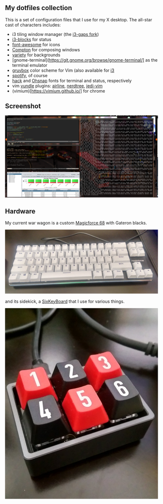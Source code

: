 ## My dotfiles collection

This is a set of configuration files that I use for my X desktop. The all-star cast of
characters includes:

* i3 tiling window manager (the [i3-gaps fork](https://github.com/Airblader/i3))
* [i3-blocks](https://github.com/vivien/i3blocks) for status
* [font-awesome](http://fontawesome.io) for icons
* [Compton](http://lubuntu.me/meet-compton/) for composing windows
* [variety](http://peterlevi.com/variety/how-to-install/) for backgrounds
* [gnome-terminal](https://git.gnome.org/browse/gnome-terminal/] as the terminal emulator
* [gruvbox](https://github.com/morhetz/gruvbox) color scheme for Vim (also available for [i3](https://github.com/acrisci/i3-style)
* [spotify](http://spotify.com), of course
* [hack](https://github.com/chrissimpkins/Hack) and [Ohsnap](https://sourceforge.net/projects/osnapfont/) fonts for terminal and status, respectively
* vim [vundle](https://github.com/VundleVim/Vundle.vim) plugins:  [airline](https://github.com/vim-airline/vim-airline), [nerdtree](https://github.com/scrooloose/nerdtree), [jedi-vim](https://github.com/davidhalter/jedi-vim)
* (vimium)[https://vimium.github.io/] for chrome

## Screenshot

![screenshot](images/ss2.png)

## Hardware

My current war wagon is a custom [Magicforce 68](https://www.aliexpress.com/store/product/Balck-white-68-Key-PBT-compact-mini-mechanical-keyboard-kailh-mx-switches-game-Magicforce-68-mini/1806079_32471875698.html) with Gateron blacks.

![kb](images/kbf.jpg)

and its sidekick, a [SixKeyBoard](https://techkeys.us/collections/keyboards/products/sixkeyboard) that I use for various things.

![mp](images/mmf.jpg)


